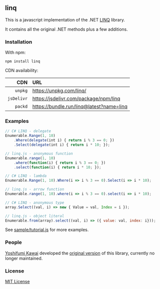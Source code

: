 ## linq
This is a javascript implementation of the .NET [LINQ](https://msdn.microsoft.com/en-us/library/bb308959.aspx) library.

It contains all the original .NET methods plus a few additions.

### Installation

With npm:

    npm install linq

CDN availability:

|    CDN     | URL                                        |
|-----------:|:-------------------------------------------|
|    `unpkg` | <https://unpkg.com/linq/>                  |
| `jsDelivr` | <https://jsdelivr.com/package/npm/linq>    |
|    `packd` | <https://bundle.run/linq@latest?name=linq> |

### Examples
```js
// C# LINQ - delegate
Enumerable.Range(1, 10)
    .Where(delegate(int i) { return i % 3 == 0; })
    .Select(delegate(int i) { return i * 10; });

// linq.js - anonymous function
Enumerable.range(1, 10)
    .where(function(i) { return i % 3 == 0; })
    .select(function(i) { return i * 10; });
```

```js
// C# LINQ - lambda
Enumerable.Range(1, 10).Where(i => i % 3 == 0).Select(i => i * 10);

// linq.js - arrow function
Enumerable.range(1, 10).where(i => i % 3 == 0).select(i => i * 10);
```

```js
// C# LINQ - anonymous type
array.Select((val, i) => new { Value = val, Index = i });

// linq.js - object literal
Enumerable.from(array).select((val, i) => ({ value: val, index: i}));
```

See [sample/tutorial.js](https://github.com/mihaifm/linq/blob/master/sample/tutorial.js) for more examples.

### People

[Yoshifumi Kawai](https://github.com/neuecc) developed the [original version](http://linqjs.codeplex.com/) of this library, currently no longer maintained.

### License

[MIT License](https://github.com/mihaifm/linq/blob/master/LICENSE)
